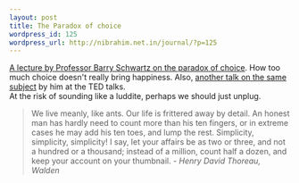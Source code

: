 ```yaml
--- 
layout: post
title: The Paradox of choice
wordpress_id: 125
wordpress_url: http://nibrahim.net.in/journal/?p=125
---
```

<a href="http://video.google.com/videoplay?docid=6127548813950043200">A lecture by Professor Barry Schwartz on the paradox of choice</a>. How too much choice doesn't really bring happiness. Also, <a href="http://video.google.com/videoplay?docid=-14013960457009836">another talk on the same subject</a> by him at the TED talks.
<br />
At the risk of sounding like a luddite, perhaps we should just unplug. 
<blockquote>
We live meanly, like ants. Our life is frittered away by detail. An honest man has hardly need to count more than his ten fingers, or in extreme cases he may add his ten toes, and lump the rest. Simplicity, simplicity, simplicity! I say, let your affairs be as two or three, and not a hundred or a thousand; instead of a million, count half a dozen, and keep your account on your thumbnail. - <i>Henry David Thoreau, Walden </i>
</blockquote>



